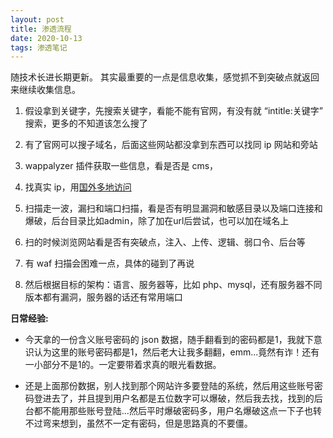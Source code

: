 ```yaml
---
layout: post
title: 渗透流程
date: 2020-10-13
tags: 渗透笔记
---
```


随技术长进长期更新。
其实最重要的一点是信息收集，感觉抓不到突破点就返回来继续收集信息。

1. 假设拿到关键字，先搜索关键字，看能不能有官网，有没有就 “intitle:关键字” 搜索，更多的不知道该怎么搜了

1. 有了官网可以搜子域名，后面这些网站都没拿到东西可以找同 ip 网站和旁站

1. wappalyzer 插件获取一些信息，看是否是 cms，

1. 找真实 ip，用[国外多地访问](https://asm.ca.com/en/ping.php)

1. 扫描走一波，漏扫和端口扫描，看是否有明显漏洞和敏感目录以及端口连接和爆破，后台目录比如admin，除了加在url后尝试，也可以加在域名上

1. 扫的时候浏览网站看是否有突破点，注入、上传、逻辑、弱口令、后台等

1. 有 waf 扫描会困难一点，具体的碰到了再说

1. 然后根据目标的架构：语言、服务器等，比如 php、mysql，还有服务器不同版本都有漏洞，服务器的话还有常用端口


**日常经验:**

* 今天拿的一份含义账号密码的 json 数据，随手翻看到的密码都是1，我就下意识认为这里的账号密码都是1，然后老大让我多翻翻，emm...竟然有诈！还有一小部分不是1的。一定要带着求真的眼光看数据。

* 还是上面那份数据，别人找到那个网站许多要登陆的系统，然后用这些账号密码登进去了，并且提到用户名都是五位数字可以爆破，然后我去找，找到的后台都不能用那些账号登陆...然后平时爆破密码多，用户名爆破这点一下子也转不过弯来想到，虽然不一定有密码，但是思路真的不要僵。



